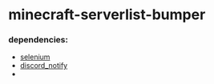 # minecraft-serverlist-bumper

### dependencies:
 
- [selenium](https://pypi.org/project/selenium/)
- [discord_notify](https://pypi.org/project/discord-notify/)
- 
